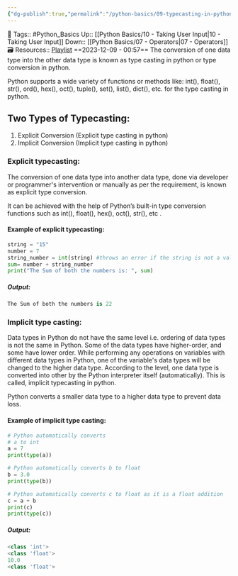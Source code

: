 ```yaml
---
{"dg-publish":true,"permalink":"/python-basics/09-typecasting-in-python/","dgPassFrontmatter":true,"noteIcon":"1","created":"2023-12-09T00:57:52.121+05:30","updated":"2023-12-23T13:36:45.869+05:30"}
---
```


🧶 Tags:: #Python_Basics 
Up:: [[Python Basics/10 - Taking User Input\|10 - Taking User Input]]
Down:: [[Python Basics/07 - Operators\|07 - Operators]]
🗃 Resources:: [Playlist](https://www.youtube.com/playlist?list=PLu0W_9lII9agwh1XjRt242xIpHhPT2llg)
==2023-12-09 - 00:57==
The conversion of one data type into the other data type is known as type casting in python or type conversion in python.

Python supports a wide variety of functions or methods like: int(), float(), str(), ord(), hex(), oct(), tuple(), set(), list(), dict(), etc. for the type casting in python.

## Two Types of Typecasting:
1. Explicit Conversion (Explicit type casting in python)
2. Implicit Conversion (Implicit type casting in python)
### Explicit typecasting:
The conversion of one data type into another data type, done via developer or programmer's intervention or manually as per the requirement, is known as explicit type conversion.

It can be achieved with the help of Python’s built-in type conversion functions such as int(), float(), hex(), oct(), str(), etc .
#### Example of explicit typecasting:
```python
string = "15"
number = 7
string_number = int(string) #throws an error if the string is not a valid integer
sum= number + string_number
print("The Sum of both the numbers is: ", sum)
```
##### Output:
```python
The Sum of both the numbers is 22
```
### Implicit type casting:
Data types in Python do not have the same level i.e. ordering of data types is not the same in Python. Some of the data types have higher-order, and some have lower order.
While performing any operations on variables with different data types in Python, one of the variable's data types will be changed to the higher data type.
According to the level, one data type is converted into other by the Python interpreter itself (automatically).
This is called, implicit typecasting in python.

Python converts a smaller data type to a higher data type to prevent data loss.
#### Example of implicit type casting:
```python
# Python automatically converts
# a to int
a = 7
print(type(a))

# Python automatically converts b to float
b = 3.0
print(type(b))

# Python automatically converts c to float as it is a float addition
c = a + b
print(c)
print(type(c))
```
##### Output:
```python
<class 'int'>
<class 'float'>
10.0
<class 'float'>
```